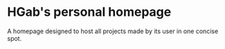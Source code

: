 # HGab's personal homepage

A homepage designed to host all projects made by its user in one concise spot.
